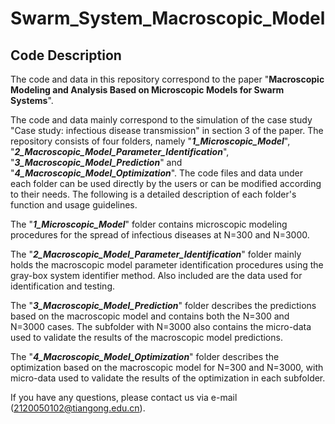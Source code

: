 # Swarm_System_Macroscopic_Model
## Code Description

The code and data in this repository correspond to the paper "**Macroscopic Modeling and Analysis Based on Microscopic Models for Swarm Systems**".  

The code and data mainly correspond to the simulation of the case study "Case study: infectious disease transmission" in section 3 of the paper. The repository consists of four folders, namely "***1_Microscopic_Model***", "***2_Macroscopic_Model_Parameter_Identification***", "***3_Macroscopic_Model_Prediction***" and "***4_Macroscopic_Model_Optimization***". The code files and data under each folder can be used directly by the users or can be modified according to their needs. The following is a detailed description of each folder's function and usage guidelines.

The "***1_Microscopic_Model***" folder contains microscopic modeling procedures for the spread of infectious diseases at N=300 and N=3000.

The "***2_Macroscopic_Model_Parameter_Identification***" folder mainly holds the macroscopic model parameter identification procedures using the gray-box system identifier method. Also included are the data used for identification and testing.

The "***3_Macroscopic_Model_Prediction***" folder describes the predictions based on the macroscopic model and contains both the N=300 and N=3000 cases. The subfolder with N=3000 also contains the micro-data used to validate the results of the macroscopic model predictions.

The "***4_Macroscopic_Model_Optimization***" folder describes the optimization based on the macroscopic model for N=300 and N=3000, with micro-data used to validate the results of the optimization in each subfolder.

If you have any questions, please contact us via e-mail (2120050102@tiangong.edu.cn).




